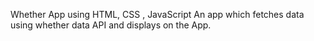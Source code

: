 Whether App using HTML, CSS , JavaScript
An app which fetches data using whether data API and displays on the App.
